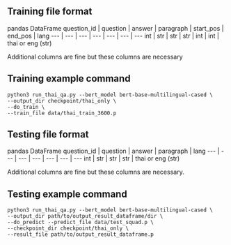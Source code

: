 ## Training file format
pandas DataFrame
question_id | question | answer | paragraph | start_pos | end_pos | lang
--- | --- | --- | --- | --- | --- | ---
int | str | str | str | int | int | thai or eng (str)

Additional columns are fine but these columns are necessary

## Training example command

```
python3 run_thai_qa.py --bert_model bert-base-multilingual-cased \
--output_dir checkpoint/thai_only \
--do_train \
--train_file data/thai_train_3600.p
```

## Testing file format

pandas DataFrame
question_id | question | answer | paragraph | lang
--- | --- | --- | --- | --- | --- | ---
int | str | str | str | thai or eng (str)

Additional columns are fine but these columns are necessary.

## Testing example command

```
python3 run_thai_qa.py --bert_model bert-base-multilingual-cased \
--output_dir path/to/output_result_dataframe/dir \
--do_predict --predict_file data/test_squad.p \
--checkpoint_dir checkpoint/thai_only \
--result_file path/to/output_result_dataframe.p
```